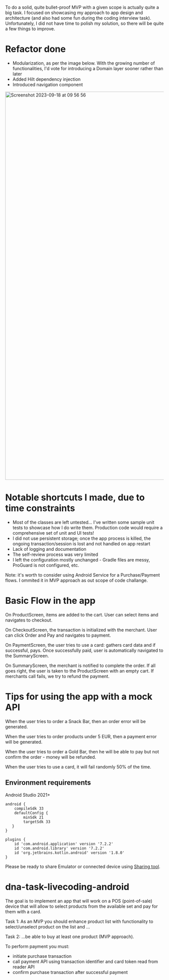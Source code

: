 
To do a solid, quite bullet-proof MVP with a given scope is actually quite a big task.
I focused on showcasing my approach to app design and architecture (and also had some fun during the coding interview task). Unfortunately, I did not have time to polish my solution, so there will be quite a few things to improve.

# Refactor done
- Modularization, as per the image below. With the growing number of functionalities, I'd vote for introducing a Domain layer sooner rather than later
- Added Hilt dependency injection
- Introduced navigation component

<img width="1230" alt="Screenshot 2023-09-18 at 09 56 56" src="https://github.com/moskaland/dna-task-livecoding-android/assets/75085107/08119611-f5ae-4000-95d0-8d05415bfd0a">


# Notable shortcuts I made, due to time constraints
- Most of the classes are left untested... I've written some sample unit tests to showcase how I do write them. Production code would require a comprehensive set of unit and UI tests!
- I did not use persistent storage; once the app process is killed, the ongoing transaction/session is lost and not handled on app restart
- Lack of logging and documentation
- The self-review process was very limited
- I left the configuration mostly unchanged - Gradle files are messy, ProGuard is not configured, etc.

Note: it's worth to consider using Android Service for a Purchase/Payment flows. I ommited it in MVP approach as out scope of code challange.

# Basic Flow in the app
On ProductScreen, items are added to the cart. User can select items and navigates to checkout.

On CheckoutScreen, the transaction is initialized with the merchant. User can click Order and Pay and navigates to payment.

On PaymentScreen, the user tries to use a card: gathers card data and if successful, pays. Once successfully paid, user is automatically navigated to the SummaryScreen.

On SummaryScreen, the merchant is notified to complete the order. If all goes right, the user is taken to the ProductScreen with an empty cart.  If merchants call fails, we try to refund the payment.

# Tips for using the app with a mock API
When the user tries to order a Snack Bar, then an order error will be generated.

When the user tries to order products under 5 EUR, then a payment error will be generated.

When the user tries to order a Gold Bar, then he will be able to pay but not confirm the order - money will be refunded.

When the user tries to use a card, it will fail randomly 50% of the time.

## Environment requirements

Android Studio 2021+

```
android {
    compileSdk 33
    defaultConfig {
        minSdk 21
        targetSdk 33
   }
}
```

```
plugins {
    id 'com.android.application' version '7.2.2' 
    id 'com.android.library' version '7.2.2'
    id 'org.jetbrains.kotlin.android' version '1.8.0' 
}
```

Please be ready to share Emulator or connected device using [Sharing tool](https://github.com/Genymobile/scrcpy).


# dna-task-livecoding-android


The goal is to implement an app that will work on a POS (point-of-sale) device that will allow to select products from the available set and pay for them with a card.

Task 1:
As an MVP you should enhance product list with functionality to select/unselect product on the list and ...

Task 2:
...be able to buy at least one product (MVP approach).

To perform payment you must:
- initiate purchase transaction
- call payment API using transaction identifier and card token read from reader API
- confirm purchase transaction after successful payment
